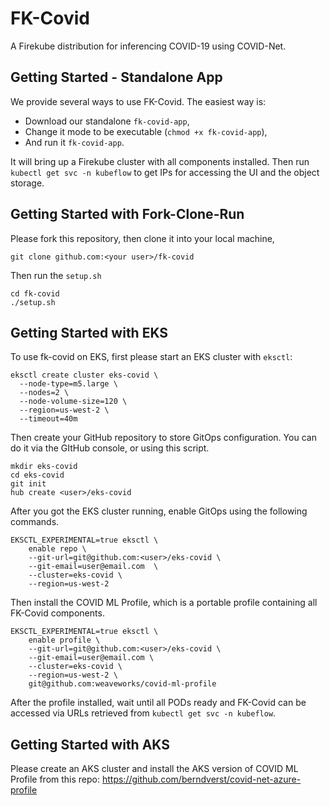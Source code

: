 # FK-Covid

A Firekube distribution for inferencing COVID-19 using COVID-Net.

## Getting Started - Standalone App

We provide several ways to use FK-Covid.
The easiest way is:
  
  * Download our standalone `fk-covid-app`,
  * Change it mode to be executable (`chmod +x fk-covid-app`),
  * And run it `fk-covid-app`.

It will bring up a Firekube cluster with all components installed.
Then run `kubectl get svc -n kubeflow` to get IPs for accessing the UI and the object storage.


## Getting Started with Fork-Clone-Run

Please fork this repository, then clone it into your local machine,

    git clone github.com:<your user>/fk-covid

Then run the `setup.sh`

	cd fk-covid
	./setup.sh

## Getting Started with EKS

To use fk-covid on EKS, first please start an EKS cluster with `eksctl`:

	eksctl create cluster eks-covid \
	  --node-type=m5.large \
	  --nodes=2 \
	  --node-volume-size=120 \
	  --region=us-west-2 \
	  --timeout=40m

Then create your GitHub repository to store GitOps configuration. You can do it via the GItHub console, or using this script.
	
	mkdir eks-covid
	cd eks-covid
	git init
	hub create <user>/eks-covid

After you got the EKS cluster running, enable GitOps using the following commands.

	EKSCTL_EXPERIMENTAL=true eksctl \
	    enable repo \
	    --git-url=git@github.com:<user>/eks-covid \
	    --git-email=user@email.com  \
	    --cluster=eks-covid \
	    --region=us-west-2

Then install the COVID ML Profile, which is a portable profile containing all FK-Covid components. 

	EKSCTL_EXPERIMENTAL=true eksctl \
	    enable profile \
	    --git-url=git@github.com:<user>/eks-covid \
	    --git-email=user@email.com \
	    --cluster=eks-covid \
	    --region=us-west-2 \
	    git@github.com:weaveworks/covid-ml-profile

After the profile installed, wait until all PODs ready and FK-Covid can be accessed via URLs retrieved from `kubectl get svc -n kubeflow`.

## Getting Started with AKS

Please create an AKS cluster and install the AKS version of COVID ML Profile from this repo: https://github.com/berndverst/covid-net-azure-profile
